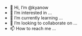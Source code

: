 - 👋 Hi, I’m @kyanow
- 👀 I’m interested in ...
- 🌱 I’m currently learning ...
- 💞️ I’m looking to collaborate on ...
- 📫 How to reach me ...

<!---
kyanow/kyanow is a ✨ special ✨ repository because its `README.md` (this file) appears on your GitHub profile.
You can click the Preview link to take a look at your changes.
--->
